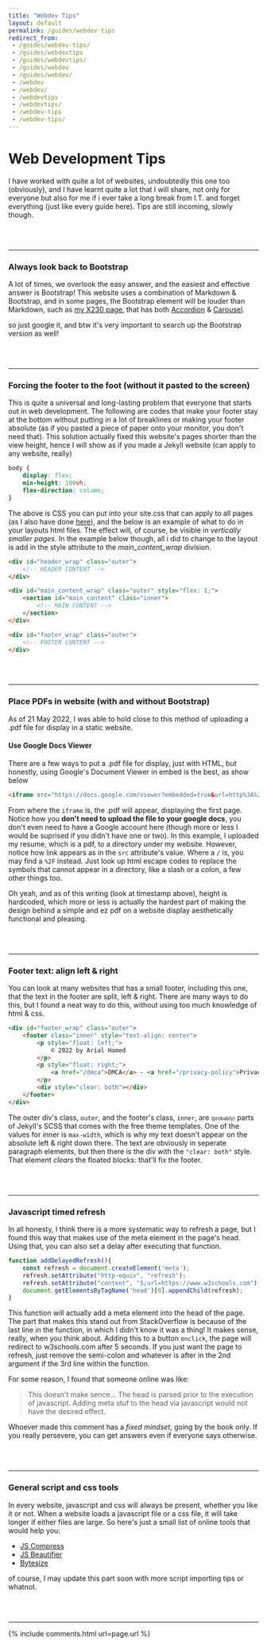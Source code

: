 ```yaml
---
title: "Webdev Tips"
layout: default
permalink: /guides/webdev-tips
redirect_from:
 - /guides/webdev-tips/
 - /guides/webdevtips
 - /guides/webdevtips/
 - /guides/webdev
 - /guides/webdev/
 - /webdev
 - /webdev/
 - /webdevtips
 - /webdevtips/
 - /webdev-tips
 - /webdev-tips/
---
```

# Web Development Tips
I have worked with quite a lot of websites, undoubtedly this one too (obviously), and I have learnt quite a lot that I will share, not only for everyone but also for me if i ever take a long break from I.T. and forget everything (just like every guide here). Tips are still incoming, slowly though.

<br>
<br>
<hr>

### Always look back to Bootstrap
A lot of times, we overlook the easy answer, and the easiest and effective answer is Bootstrap! This website uses a combination of Markdown & Bootstrap, and in some pages, the Bootstrap element will be louder than Markdown, such as [my X230 page](/blogs/upgrades/thinkpad/X230), that has both <a href="https://getbootstrap.com/docs/5.0/components/accordion/">Accordion</a> & <a href="https://getbootstrap.com/docs/5.0/components/carousel/">Carousel</a>.

so just google it, and btw it's very important to search up the Bootstrap version as well!

<br>
<br>
<hr>

### Forcing the footer to the foot (without it pasted to the screen)
This is quite a universal and long-lasting problem that everyone that starts out in web development. The following are codes that make your footer stay at the bottom without putting in a lot of breaklines or making your footer absolute (as if you pasted a piece of paper onto your monitor, you don't need that). This solution actually fixed this website's pages shorter than the view height, hence I will show as if you made a Jekyll website (can apply to any website, really)
``` css
body {
    display: flex;
    min-height: 100vh;
    flex-direction: column;
}
```
The above is CSS you can put into your site.css that can apply to all pages (as I also have done <a href="https://arialhamed.github.io/static/css/site.css">here</a>), and the below is an example of what to do in your layouts html files. The effect will, of course, be visible in _vertically smaller pages_. In the example below though, all i did to change to the layout is add in the style attribute to the _main_content_wrap_ division. 
``` html
<div id="header_wrap" class="outer">
    <!-- HEADER CONTENT -->
</div>

<div id="main_content_wrap" class="outer" style="flex: 1;">
    <section id="main_content" class="inner">
        <!-- MAIN CONTENT -->
    </section>
</div>

<div id="footer_wrap" class="outer">
    <!-- FOOTER CONTENT -->
</div>
```

<br>
<br>
<hr>

### Place PDFs in website (with and without Bootstrap)
As of <span class="timestamp">21 May 2022</span>, I was able to hold close to this method of uploading a .pdf file for display in a static website.

#### Use Google Docs Viewer

There are a few ways to put a .pdf file for display, just with HTML, but honestly, using Google's Document Viewer in embed is the best, as show below

``` html
<iframe src="https://docs.google.com/viewer?embedded=true&url=http%3A%2F%2Farialhamed.github.io%2Fstatic%2Fpdf%2Fresume-2022-05-21.pdf" frameborder="no" style="position: relative; min-width: 100%; height: 800px; margin: 0 auto;"></iframe>
```

From where the `iframe` is, the .pdf will appear, displaying the first page. Notice how you **don't need to upload the file to your google docs**, you don't even need to have a Google account here (though more or less I would be suprised if you didn't have one or two). In this example, I uploaded my resume, which is a pdf, to a directory under my website. However, notice how link appears as in the `src` attribute's value. Where a `/` is, you may find a `%2F` instead. Just look up html escape codes to replace the symbols that cannot appear in a directory, like a slash or a colon, a few other things too. 

Oh yeah, and as of this writing (look at timestamp above), height is hardcoded, which more or less is actually the hardest part of making the design behind a simple and ez pdf on a website display aesthetically functional and pleasing.

<br>
<br>
<hr>

### Footer text: align left **&** right
You can look at many websites that has a small footer, including this one, that the text in the footer are split, left & right. There are many ways to do this, but I found a neat way to do this, without using too much knowledge of html & css.

``` html
<div id="footer_wrap" class="outer">
    <footer class="inner" style="text-align: center">
        <p style="float: left;">
            © 2022 by Arial Hamed
        </p>
        <p style="float: right;">
            <a href="/dmca">DMCA</a> - <a href="/privacy-policy">Privacy Policy</a> - <a href="/contact">Contact</a>
        </p>
        <div style="clear: both"></div>
    </footer>
</div>
```
The outer div's class, `outer`, and the footer's class, `inner`, are <span style="font-size:70%;">(probably)</span> parts of Jekyll's SCSS that comes with the free theme templates. One of the values for inner is `max-width`, which is why my text doesn't appear on the absolute left & right down there. The text are obviously in seperate paragraph elements, but then there is the div with the `"clear: both"` style. That element _clears_ the floated blocks: that'll fix the footer.

<br>
<br>
<hr>

### Javascript timed refresh
In all honesty, I think there is a more systematic way to refresh a page, but I found this way that makes use of the meta element in the page's head. Using that, you can also set a delay after executing that function.

``` js
function addDelayedRefresh(){
    const refresh = document.createElement('meta');
    refresh.setAttribute("http-equiv", "refresh");
    refresh.setAttribute("content", "5;url=https://www.w3schools.com");
    document.getElementsByTagName('head')[0].appendChild(refresh);
}
```
This function will actually add a meta element into the head of the page. The part that makes this stand out from StackOverflow is because of the last line in the function, in which I didn't know it was a thing! It makes sense, really, when you think about. Adding this to a button `onclick`, the page will redirect to w3schools.com after 5 seconds. If you just want the page to refresh, just remove the semi-colon and whatever is after in the 2nd argument if the 3rd line within the function.

For some reason, I found that someone online was like:

>This doesn't make sence... The head is parsed prior to the execution of javascript. Adding meta stuf to the head via javascript would not have the desired effect.

Whoever made this comment has a _fixed mindset_, going by the book only. If you really persevere, you can get answers even if everyone says otherwise.

<br>
<br>
<hr>

### General script and css tools
In every website, javascript and css will always be present, whether you like it or not. When a website loads a javascript file or a css file, it will take longer if either files are large. So here's just a small list of online tools that would help you:
- [JS Compress](https://jscompress.com/)
- [JS Beautifier](https://beautifier.io/)
- [Bytesize](https://www.javainuse.com/bytesize)

of course, I may update this part soon with more script importing tips or whatnot.

<br>
<br>
<hr>

{% include comments.html url=page.url %}